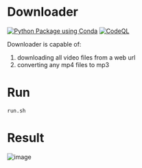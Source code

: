 # Downloader
[![Python Package using Conda](https://github.com/Masrik-Dahir/Downloader/actions/workflows/python-package-conda.yml/badge.svg)](https://github.com/Masrik-Dahir/Downloader/actions/workflows/python-package-conda.yml)
[![CodeQL](https://github.com/Masrik-Dahir/Downloader/actions/workflows/codeql-analysis.yml/badge.svg)](https://github.com/Masrik-Dahir/Downloader/actions/workflows/codeql-analysis.yml)

Downloader is capable of:
1. downloading all video files from a web url
2. converting any mp4 files to mp3

# Run
```
run.sh
```
# Result
![image](https://user-images.githubusercontent.com/69909265/179336450-c950f548-8d8a-4bd5-8446-e1dd9e6a2471.png)
